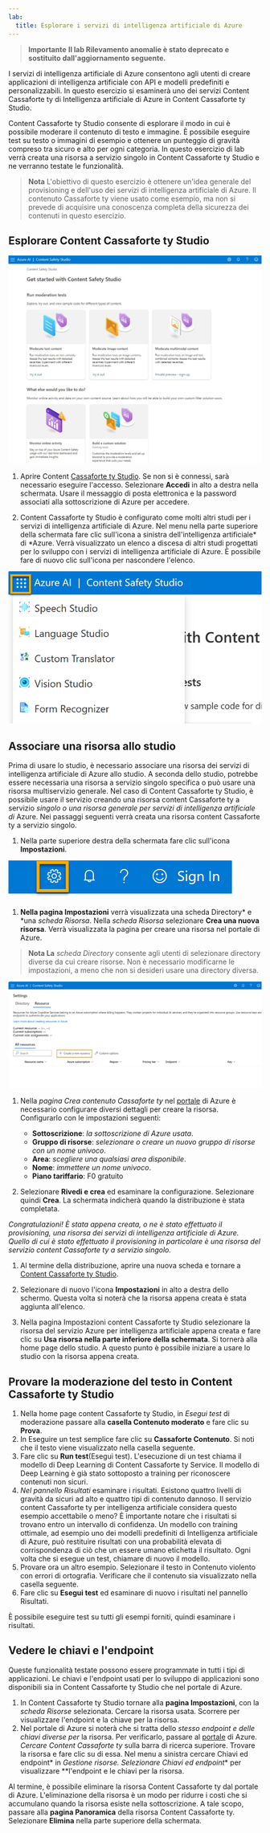 ```yaml
---
lab:
  title: Esplorare i servizi di intelligenza artificiale di Azure
---
```


> **Importante**
> **Il lab Rilevamento anomalie è stato deprecato e sostituito dall'aggiornamento seguente.**

I servizi di intelligenza artificiale di Azure consentono agli utenti di creare applicazioni di intelligenza artificiale con API e modelli predefiniti e personalizzabili. In questo esercizio si esaminerà uno dei servizi Content Cassaforte ty di Intelligenza artificiale di Azure in Content Cassaforte ty Studio. 

Content Cassaforte ty Studio consente di esplorare il modo in cui è possibile moderare il contenuto di testo e immagine. È possibile eseguire test su testo o immagini di esempio e ottenere un punteggio di gravità compreso tra sicuro e alto per ogni categoria. In questo esercizio di lab verrà creata una risorsa a servizio singolo in Content Cassaforte ty Studio e ne verranno testate le funzionalità. 

> **Nota** L'obiettivo di questo esercizio è ottenere un'idea generale del provisioning e dell'uso dei servizi di intelligenza artificiale di Azure. Il contenuto Cassaforte ty viene usato come esempio, ma non si prevede di acquisire una conoscenza completa della sicurezza dei contenuti in questo esercizio.

## Esplorare Content Cassaforte ty Studio 

![Screenshot della pagina di destinazione di Content Safety Studio.](./media/content-safety/content-safety-getting-started.png)


1. Aprire Content [Cassaforte ty Studio](https://contentsafety.cognitive.azure.com?azure-portal=true). Se non si è connessi, sarà necessario eseguire l'accesso. Selezionare **Accedi** in alto a destra nella schermata. Usare il messaggio di posta elettronica e la password associati alla sottoscrizione di Azure per accedere. 

1. Content Cassaforte ty Studio è configurato come molti altri studi per i servizi di intelligenza artificiale di Azure. Nel menu nella parte superiore della schermata fare clic sull'icona a sinistra dell'intelligenza artificiale* di *Azure. Verrà visualizzato un elenco a discesa di altri studi progettati per lo sviluppo con i servizi di intelligenza artificiale di Azure. È possibile fare di nuovo clic sull'icona per nascondere l'elenco.

![Screenshot del menu di Content Cassaforte ty Studio con un interruttore selezionato aperto per passare ad altri studi.](./media/content-safety/studio-toggle-icon.png)  

## Associare una risorsa allo studio 

Prima di usare lo studio, è necessario associare una risorsa dei servizi di intelligenza artificiale di Azure allo studio. A seconda dello studio, potrebbe essere necessaria una risorsa a servizio singolo specifica o può usare una risorsa multiservizio generale. Nel caso di Content Cassaforte ty Studio, è possibile usare il servizio creando una risorsa content Cassaforte ty a servizio *singolo o *una risorsa generale per servizi* di intelligenza artificiale di* Azure. Nei passaggi seguenti verrà creata una risorsa content Cassaforte ty a servizio singolo. 

1. Nella parte superiore destra della schermata fare clic sull'icona **Impostazioni**. 

![Screenshot dell'icona delle impostazioni in alto a destra dello schermo, accanto alle icone a campana, punto interrogativo e sorriso.](./media/content-safety/settings-toggle.png)

1. **Nella pagina Impostazioni** verrà visualizzata una scheda Directory* e *una *scheda Risorsa*. Nella *scheda Risorsa* selezionare **Crea una nuova risorsa**. Verrà visualizzata la pagina per creare una risorsa nel portale di Azure.

> **Nota La** *scheda Directory* consente agli utenti di selezionare directory diverse da cui creare risorse. Non è necessario modificarne le impostazioni, a meno che non si desideri usare una directory diversa. 

![Screenshot della posizione in cui selezionare crea una nuova risorsa nella pagina impostazioni di Content Cassaforte ty Studio.](./media/content-safety/create-new-resource-from-studio.png)

1. Nella *pagina Crea contenuto Cassaforte ty* nel [portale](https://portal.azure.com?auzre-portal=true) di Azure è necessario configurare diversi dettagli per creare la risorsa. Configurarlo con le impostazioni seguenti:
    - **Sottoscrizione**: *la sottoscrizione di Azure usata*.
    - **Gruppo di risorse**: *selezionare o creare un nuovo gruppo di risorse con un nome univoco*.
    - **Area**: *scegliere una qualsiasi area disponibile*.
    - **Nome**: *immettere un nome univoco*.
    - **Piano tariffario**: F0 gratuito

1. Selezionare **Rivedi e crea** ed esaminare la configurazione. Selezionare quindi **Crea**. La schermata indicherà quando la distribuzione è stata completata. 

*Congratulazioni! È stata appena creata, o ne è stato effettuato il provisioning, una risorsa dei servizi di intelligenza artificiale di Azure. Quello di cui è stato effettuato il provisioning in particolare è una risorsa del servizio content Cassaforte ty a servizio singolo.*

1. Al termine della distribuzione, aprire una nuova scheda e tornare a [Content Cassaforte ty Studio](https://contentsafety.cognitive.azure.com?azure-portal=true). 

1. Selezionare di nuovo l'icona **Impostazioni** in alto a destra dello schermo. Questa volta si noterà che la risorsa appena creata è stata aggiunta all'elenco.  

1. Nella pagina Impostazioni content Cassaforte ty Studio selezionare la risorsa del servizio Azure per intelligenza artificiale appena creata e fare clic su **Usa risorsa nella parte inferiore della schermata**. Si tornerà alla home page dello studio. A questo punto è possibile iniziare a usare lo studio con la risorsa appena creata.

## Provare la moderazione del testo in Content Cassaforte ty Studio

1. Nella home page content Cassaforte ty Studio, in *Esegui test* di moderazione passare alla **casella Contenuto moderato** e fare clic su **Prova**.
1. In Eseguire un test semplice fare clic su **Cassaforte Contenuto**. Si noti che il testo viene visualizzato nella casella seguente. 
1. Fare clic su **Run test**(Esegui test). L'esecuzione di un test chiama il modello di Deep Learning di Content Cassaforte ty Service. Il modello di Deep Learning è già stato sottoposto a training per riconoscere contenuti non sicuri.
1. *Nel pannello Risultati* esaminare i risultati. Esistono quattro livelli di gravità da sicuri ad alto e quattro tipi di contenuto dannoso. Il servizio content Cassaforte ty per intelligenza artificiale considera questo esempio accettabile o meno? È importante notare che i risultati si trovano entro un intervallo di confidenza. Un modello con training ottimale, ad esempio uno dei modelli predefiniti di Intelligenza artificiale di Azure, può restituire risultati con una probabilità elevata di corrispondenza di ciò che un essere umano etichetta il risultato. Ogni volta che si esegue un test, chiamare di nuovo il modello. 
1. Provare ora un altro esempio. Selezionare il testo in Contenuto violento con errori di ortografia. Verificare che il contenuto sia visualizzato nella casella seguente.
1. Fare clic su **Esegui test** ed esaminare di nuovo i risultati nel pannello Risultati. 

È possibile eseguire test su tutti gli esempi forniti, quindi esaminare i risultati.

## Vedere le chiavi e l'endpoint

Queste funzionalità testate possono essere programmate in tutti i tipi di applicazioni. Le chiavi e l'endpoint usati per lo sviluppo di applicazioni sono disponibili sia in Content Cassaforte ty Studio che nel portale di Azure. 

1. In Content Cassaforte ty Studio tornare alla **pagina Impostazioni**, con la *scheda Risorse* selezionata. Cercare la risorsa usata. Scorrere per visualizzare l'endpoint e la chiave per la risorsa. 
1. Nel portale di Azure si noterà che si tratta dello *stesso endpoint e *delle chiavi diverse* per* la risorsa. Per verificarlo, passare al [portale](https://portal.azure.com?auzre-portal=true) di Azure. *Cercare Content Cassaforte ty* sulla barra di ricerca superiore. Trovare la risorsa e fare clic su di essa. Nel menu a sinistra cercare Chiavi ed endpoint* in *Gestione* *risorse. Selezionare Chiavi ed endpoint** per visualizzare **l'endpoint e le chiavi per la risorsa. 

Al termine, è possibile eliminare la risorsa Content Cassaforte ty dal portale di Azure. L'eliminazione della risorsa è un modo per ridurre i costi che si accumulano quando la risorsa esiste nella sottoscrizione. A tale scopo, passare alla **pagina Panoramica** della risorsa Content Cassaforte ty. Selezionare **Elimina** nella parte superiore della schermata. 
